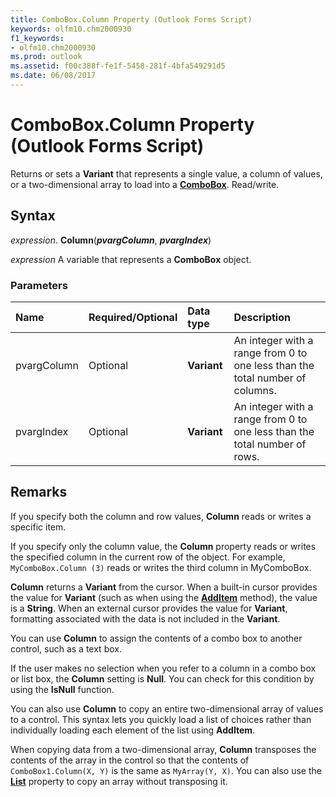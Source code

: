 ```yaml
---
title: ComboBox.Column Property (Outlook Forms Script)
keywords: olfm10.chm2000930
f1_keywords:
- olfm10.chm2000930
ms.prod: outlook
ms.assetid: f00c388f-fe1f-5458-281f-4bfa549291d5
ms.date: 06/08/2017
---
```



# ComboBox.Column Property (Outlook Forms Script)

Returns or sets a  **Variant** that represents a single value, a column of values, or a two-dimensional array to load into a **[ComboBox](Outlook.combobox.md)**. Read/write.


## Syntax

 _expression_. **Column**(**_pvargColumn_**,  **_pvargIndex_**)

 _expression_ A variable that represents a  **ComboBox** object.


### Parameters



|Name|Required/Optional|Data type|Description|
|:-----|:-----|:-----|:-----|
|pvargColumn|Optional| **Variant**|An integer with a range from 0 to one less than the total number of columns.|
|pvargIndex|Optional| **Variant**|An integer with a range from 0 to one less than the total number of rows.|

## Remarks

If you specify both the column and row values,  **Column** reads or writes a specific item.

If you specify only the column value, the  **Column** property reads or writes the specified column in the current row of the object. For example, `MyComboBox.Column (3)` reads or writes the third column in MyComboBox.

 **Column** returns a **Variant** from the cursor. When a built-in cursor provides the value for **Variant** (such as when using the **[AddItem](Outlook.combobox.additem.md)** method), the value is a **String**. When an external cursor provides the value for  **Variant**, formatting associated with the data is not included in the  **Variant**.

You can use  **Column** to assign the contents of a combo box to another control, such as a text box.

If the user makes no selection when you refer to a column in a combo box or list box, the  **Column** setting is **Null**. You can check for this condition by using the  **IsNull** function.

You can also use  **Column** to copy an entire two-dimensional array of values to a control. This syntax lets you quickly load a list of choices rather than individually loading each element of the list using **AddItem**.

When copying data from a two-dimensional array,  **Column** transposes the contents of the array in the control so that the contents of `ComboBox1.Column(X, Y)` is the same as `MyArray(Y, X)`. You can also use the  **[List](Outlook.combobox.list.md)** property to copy an array without transposing it.


